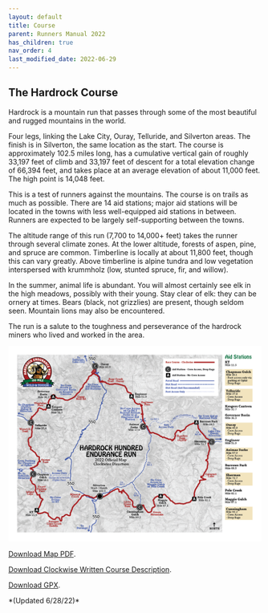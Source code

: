 ```yaml
---
layout: default
title: Course
parent: Runners Manual 2022
has_children: true
nav_order: 4
last_modified_date: 2022-06-29
---
```

## The Hardrock Course

Hardrock is a mountain run that passes through some of the most beautiful and rugged mountains in the world.

Four legs, linking the Lake City, Ouray, Telluride, and Silverton areas. The finish is in Silverton, the same location as the start. The course is approximately 102.5 miles long, has a cumulative vertical gain of roughly 33,197 feet of climb and 33,197 feet of descent for a total elevation change of 66,394 feet, and takes place at an average elevation of about 11,000 feet. The high point is 14,048 feet.

This is a test of runners against the mountains. The course is on trails as much as possible. There are 14 aid stations; major aid stations will be located in the towns with less well-equipped aid stations in between. Runners are expected to be largely self-supporting between the towns.

The altitude range of this run (7,700 to 14,000+ feet) takes the runner through several climate zones. At the lower altitude, forests of aspen, pine, and spruce are common. Timberline is locally at about 11,800 feet, though this can vary greatly. Above timberline is alpine tundra and low vegetation interspersed with krummholz (low, stunted spruce, fir, and willow).

In the summer, animal life is abundant. You will almost certainly see elk in the high meadows, possibly with their young. Stay clear of elk: they can be ornery at times. Bears (black, not grizzlies) are present, though seldom seen. Mountain lions may also be encountered.

The run is a salute to the toughness and perseverance of the hardrock miners who lived and worked in the area.

<img src="/assets/images/HR100-2022-CW-Map-Sidebar.png">

<p><a href="https://www.hardrock100.com/files/course/HR100-2022-CW-Map.pdf">Download Map PDF</a>.</p>
<p><a href="https://www.hardrock100.com/files/course/HR100-2022-CW-Course-Description.pdf">Download Clockwise Written Course Description</a>.</p>
<p><a href="https://www.hardrock100.com/files/course/HR100-Course-Clockwise.gpx">Download GPX</a>.</p>*(Updated 6/28/22)*
